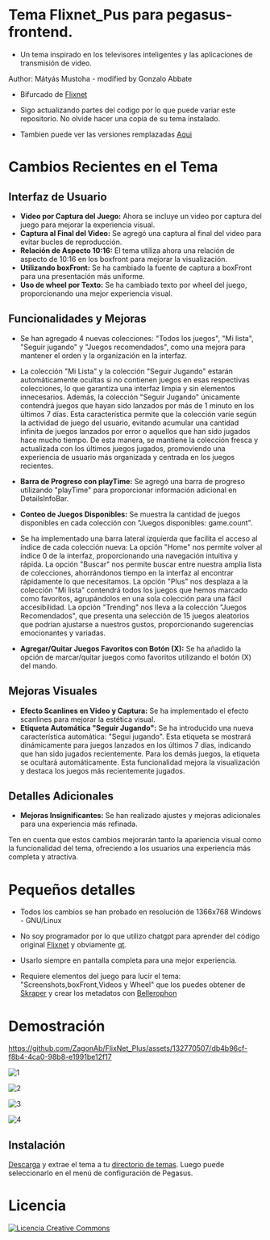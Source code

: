 # Tema Flixnet_Pus para pegasus-frontend.
 - Un tema inspirado en los televisores inteligentes y las aplicaciones de transmisión de video.

Author: Mátyás Mustoha - modified by Gonzalo Abbate
- Bifurcado de [Flixnet](https://github.com/mmatyas/pegasus-theme-flixnet)



- Sigo actualizando partes del codigo por lo que puede variar este repositorio. No olvide hacer una copia de su tema instalado.
- Tambien puede ver las versiones remplazadas [Aqui](https://www.mediafire.com/folder/wycdtzwa6hdoh/FlixNet_Plus_Versiones)

# Cambios Recientes en el Tema

## Interfaz de Usuario

- **Video por Captura del Juego:** Ahora se incluye un video por captura del juego para mejorar la experiencia visual.
- **Captura al Final del Video:** Se agregó una captura al final del video para evitar bucles de reproducción.
- **Relación de Aspecto 10:16:** El tema utiliza ahora una relación de aspecto de 10:16 en los boxfront para mejorar la visualización.
- **Utilizando boxFront:** Se ha cambiado la fuente de captura a boxFront para una presentación más uniforme.
- **Uso de wheel por Texto:** Se ha cambiado texto por wheel del juego, proporcionando una mejor experiencia visual.

## Funcionalidades y Mejoras

- Se han agregado 4 nuevas colecciones: "Todos los juegos", "Mi lista", "Seguir jugando" y "Juegos recomendados", como una mejora para mantener el orden y la organización en la interfaz.
- La colección "Mi Lista" y la colección "Seguir Jugando" estarán automáticamente ocultas si no contienen juegos en esas respectivas colecciones, lo que garantiza una interfaz limpia y sin elementos innecesarios. Además, la colección "Seguir Jugando" únicamente contendrá juegos que hayan sido lanzados por más de 1 minuto en los últimos 7 días. Esta característica permite que la colección varíe según la actividad de juego del usuario, evitando acumular una cantidad infinita de juegos lanzados por error o aquellos que han sido jugados hace mucho tiempo. De esta manera, se mantiene la colección fresca y actualizada con los últimos juegos jugados, promoviendo una experiencia de usuario más organizada y centrada en los juegos recientes.
- **Barra de Progreso con playTime:** Se agregó una barra de progreso utilizando "playTime" para proporcionar información adicional en DetailsInfoBar.
- **Conteo de Juegos Disponibles:** Se muestra la cantidad de juegos disponibles en cada colección con "Juegos disponibles: game.count".
- Se ha implementado una barra lateral izquierda que facilita el acceso al índice de cada colección nueva:
La opción "Home" nos permite volver al índice 0 de la interfaz, proporcionando una navegación intuitiva y rápida.
La opción "Buscar" nos permite buscar entre nuestra amplia lista de colecciones, ahorrándonos tiempo en la interfaz al encontrar rápidamente lo que necesitamos.
La opción "Plus" nos desplaza a la colección "Mi lista" contendrá todos los juegos que hemos marcado como favoritos, agrupándolos en una sola colección para una fácil accesibilidad.
La opción "Trending" nos lleva a la colección "Juegos Recomendados", que presenta una selección de 15 juegos aleatorios que podrían ajustarse a nuestros gustos, proporcionando sugerencias emocionantes y variadas.

- **Agregar/Quitar Juegos Favoritos con Botón (X):** Se ha añadido la opción de marcar/quitar juegos como favoritos utilizando el botón (X) del mando.

## Mejoras Visuales

- **Efecto Scanlines en Video y Captura:** Se ha implementado el efecto scanlines para mejorar la estética visual.
- **Etiqueta Automática "Seguir Jugando":** Se ha introducido una nueva característica automática: "Segui jugando". Esta etiqueta se mostrará dinámicamente para juegos lanzados en los últimos 7 días, indicando que han sido jugados recientemente. Para los demás juegos, la etiqueta se ocultará automáticamente. Esta funcionalidad mejora la visualización y destaca los juegos más recientemente jugados.

## Detalles Adicionales

- **Mejoras Insignificantes:** Se han realizado ajustes y mejoras adicionales para una experiencia más refinada.

Ten en cuenta que estos cambios mejorarán tanto la apariencia visual como la funcionalidad del tema, ofreciendo a los usuarios una experiencia más completa y atractiva.
# Pequeños detalles

- Todos los cambios se han probado en resolución de 1366x768 Windows - GNU/Linux
- No soy programador por lo que utilizo chatgpt para aprender del código original [Flixnet](https://github.com/mmatyas/pegasus-theme-flixnet) y obviamente [qt](https://doc.qt.io/qt-6/gettingstarted.html).

- Usarlo siempre en pantalla completa para una mejor experiencia.
- Requiere elementos del juego para lucir el tema:  "Screenshots,boxFront,Videos y Wheel"  que los puedes obtener de 
[Skraper](https://www.skraper.net/) y crear los metadatos con [Bellerophon](https://github.com/valsou/bellerophon)


# Demostración


https://github.com/ZagonAb/FlixNet_Plus/assets/132770507/db4b96cf-f8b4-4ca0-98b8-e1991be12f17




![1](https://github.com/ZagonAb/FlixNet_Plus/assets/132770507/38202155-9d74-4a7e-8f8a-dd2a206119cf)


![2](https://github.com/ZagonAb/FlixNet_Plus/assets/132770507/b04b4bab-0224-4414-80e6-1ead2d9e4966)


![3](https://github.com/ZagonAb/FlixNet_Plus/assets/132770507/29e3f49c-077e-4572-9a11-1c2e0b7f644a)


![4](https://github.com/ZagonAb/FlixNet_Plus/assets/132770507/5e6195f6-f2f2-42b2-9277-a2601ae4bac7)




## Instalación

[Descarga](https://github.com/ZagonAb/FlixNet_Plus/archive/refs/heads/main.zip) y extrae el tema a tu [directorio de temas](http://pegasus-frontend.org/docs/user-guide/installing-themes). Luego puede seleccionarlo en el menú de configuración de Pegasus.


# Licencia
<a rel="license" href="http://creativecommons.org/licenses/by-nc-sa/4.0/"><img alt="Licencia Creative Commons" style="border-width:0" src="https://i.creativecommons.org/l/by-nc-sa/4.0/88x31.png" /></a><br /><a rel="license" href="http://creativecommons.org/licenses/by-nc-sa/4.0/"></a>
